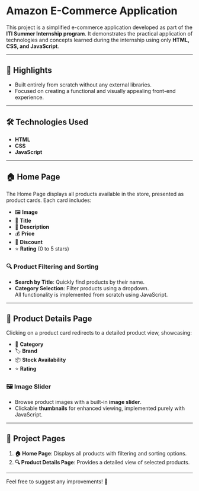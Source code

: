 # Amazon E-Commerce Application

This project is a simplified e-commerce application developed as part of the **ITI Summer Internship program**. It demonstrates the practical application of technologies and concepts learned during the internship using only **HTML, CSS, and JavaScript**.

---

## 🌟 Highlights

- Built entirely from scratch without any external libraries.
- Focused on creating a functional and visually appealing front-end experience.

---

## 🛠️ Technologies Used

- **HTML**
- **CSS**
- **JavaScript**

---

## 🏠 Home Page

The Home Page displays all products available in the store, presented as product cards. Each card includes:

- 🖼️ **Image**
- 📝 **Title**
- 📄 **Description**
- 💰 **Price**
- 🎉 **Discount**
- ⭐ **Rating** (0 to 5 stars)

### 🔍 Product Filtering and Sorting

- **Search by Title**: Quickly find products by their name.
- **Category Selection**: Filter products using a dropdown.  
  All functionality is implemented from scratch using JavaScript.

---

## 📄 Product Details Page

Clicking on a product card redirects to a detailed product view, showcasing:

- 📂 **Category**
- 🏷️ **Brand**
- 📦 **Stock Availability**
- ⭐ **Rating**

### 🖼️ Image Slider

- Browse product images with a built-in **image slider**.
- Clickable **thumbnails** for enhanced viewing, implemented purely with JavaScript.

---

## 📑 Project Pages

1. **🏠 Home Page**: Displays all products with filtering and sorting options.
2. **🔍 Product Details Page**: Provides a detailed view of selected products.

---

Feel free to suggest any improvements! 🚀
